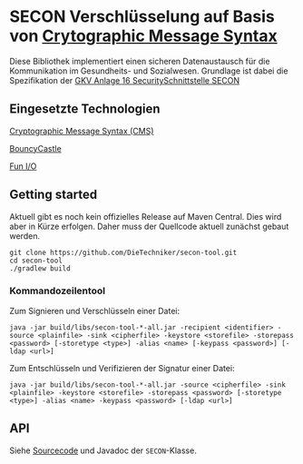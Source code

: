 # SECON Verschlüsselung auf Basis von [Crytographic Message Syntax](https://tools.ietf.org/html/rfc5652)

Diese Bibliothek implementiert einen sicheren Datenaustausch für die Kommunikation im Gesundheits- und Sozialwesen. Grundlage ist dabei die Spezifikation
der [GKV Anlage 16 SecuritySchnittstelle SECON](https://www.gkv-datenaustausch.de/media/dokumente/standards_und_normen/technische_spezifikationen/Anlage_16_-_Security-Schnittstelle.pdf)
	
## Eingesetzte Technologien

[Cryptographic Message Syntax (CMS)](https://tools.ietf.org/html/rfc5652) 

[BouncyCastle](https://bouncycastle.org/)

[Fun I/O](https://christian-schlichtherle.github.io/fun-io/)

## Getting started

Aktuell gibt es noch kein offizielles Release auf Maven Central. Dies wird aber in Kürze erfolgen.
Daher muss der Quellcode aktuell zunächst gebaut werden.

```
git clone https://github.com/DieTechniker/secon-tool.git
cd secon-tool
./gradlew build
```

### Kommandozeilentool

Zum Signieren und Verschlüsseln einer Datei:

    java -jar build/libs/secon-tool-*-all.jar -recipient <identifier> -source <plainfile> -sink <cipherfile> -keystore <storefile> -storepass <password> [-storetype <type>] -alias <name> [-keypass <password>] [-ldap <url>]

Zum Entschlüsseln und Verifizieren der Signatur einer Datei:

    java -jar build/libs/secon-tool-*-all.jar -source <cipherfile> -sink <plainfile> -keystore <storefile> -storepass <password> [-storetype <type>] -alias <name> -keypass <password> [-ldap <url>]

## API

Siehe [Sourcecode](src/main/java/de/tk/opensourcey/secon/SECON.java) und Javadoc der `SECON`-Klasse.
